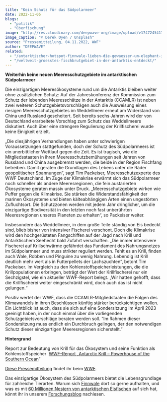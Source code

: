 ```yaml
---
title: "Kein Schutz für das Südpolarmeer"
date: 2022-11-05
blogs: 
  - "politik"
  - "überfischung"
image: "http://res.cloudinary.com/deepwave-org/image/upload/v1747245417/deepwave.org/derek-oyen-Pp-zoKs3pXQ-unsplash-scaled.jpg"
image_caption: "© Derek Oyen / Unsplash"
source: "Pressemitteilung, 04.11.2022, WWF"
author: "DEEPWAVE"
related: 
  - "/antarktischer-hotspot-finnwale-lieben-die-gewaesser-um-elephant-island/"
  - "/weltweit-groesstes-fischbrutgebiet-in-der-antarktis-entdeckt/"
---
```


**Weiterhin keine neuen Meeresschutzgebiete im antarktischen Südpolarmeer**

Die einzigartigen Meeresökosysteme rund um die Antarktis bleiben weiter ohne zusätzlichen Schutz: Auf der Jahreskonferenz der Kommission zum Schutz der lebenden Meeresschätze in der Antarktis (CCAMLR) ist neben zwei weiteren Schutzgebietsvorschlägen auch die Ausweisung eines riesigen Meeresschutzgebietes im Weddellmeer erneut am Widerstand von China und Russland gescheitert. Seit bereits sechs Jahren wird der von Deutschland erarbeitete Vorschlag zum Schutz des Weddellmeers diskutiert. Auch über eine strengere Regulierung der Krillfischerei wurde keine Einigkeit erzielt.

„Die diesjährigen Verhandlungen haben unter schwierigen Voraussetzungen stattgefunden, doch der Schutz des Südpolarmeers ist ein unerbittlicher Wettlauf gegen die Zeit. Es ist tragisch, wie die Mitgliedsstaaten in ihren Meeresschutzbemühungen seit Jahren von Russland und China ausgebremst werden, die beide in der Region Fischfang betreiben. Damit geraten die Grundlagen des Lebens unter die Räder geopolitischer Spannungen“, sagt Tim Packeiser, Meeresschutzexperte des WWF Deutschland. Im Zuge der Klimakrise erwärmt sich das Südpolarmeer noch schneller als andere Meeresregionen, die fein austarierten Ökosysteme geraten massiv unter Druck. „Meeresschutzgebiete wirken wie Puffer gegen die Klimakrise. Sie stärken die Widerstandsfähigkeit der marinen Ökosysteme und bieten kälteabhängigen Arten einen ungestörten Zufluchtsort. Die Schutzzonen werden mit jedem Jahr dringlicher, um die einzigartige Biodiversität in den letzten noch fast unberührten Meeresregionen unseres Planeten zu erhalten“, so Packeiser weiter.

Insbesondere das Weddellmeer, in dem große Teile ständig von Eis bedeckt sind, blieb bisher von intensiver Fischerei verschont. Doch die Klimakrise wird den hochgerüsteten Fangschiffen auf der Jagd nach Krill und Antarktischem Seehecht bald Zufahrt verschaffen. „Die immer intensivere Fischerei auf Krillschwärme gefährdet das Fundament des Nahrungsnetzes im Südpolarmeer und muss strikter reguliert werden. Fehlt es an Krill, finden auch Wale, Robben und Pinguine zu wenig Nahrung. Lebendig ist Krill deutlich mehr wert als in Futterpellets der Lachszuchten“, betont Tim Packeiser. Im Vergleich zu den Kohlenstoffspeicherleistungen, die die Krillpopulationen erbringen, beträgt der Wert der Krillfischerei nur ein Sechzigstel, wie ein aktueller WWF-Report belegt. „Wir hatten gehofft, dass die Krillfischerei weiter eingeschränkt wird, doch auch das ist nicht gelungen.“

Positiv wertet der WWF, dass die CCAMLR-Mitgliedstaaten die Folgen des Klimawandels in ihren Beschlüssen künftig stärker berücksichtigen wollen. Ein Lichtblick ist auch, dass sie sich auf eine Sondersitzung im April 2023 geeinigt haben, in der noch einmal über die vorliegenden Schutzgebietsvorschläge beraten werden soll. “Im Rahmen dieser Sondersitzung muss endlich ein Durchbruch gelingen, der den notwendigen Schutz dieser einzigartigen Meeresregionen sicherstellt.”

**Hintergrund**

Report zur Bedeutung von Krill für das Ökosystem und seine Funktion als Kohlenstoffspeicher  [WWF-Report „Antarctic Krill – Powerhouse of the Southern Ocean](https://www.wwf.de/fileadmin/fm-wwf/Publikationen-PDF/Meere/WWF-Australien-Krill-Report.pdf)”

[Diese Pressemitteilung](https://www.wwf.de/2022/november/kein-schutz-fuer-das-suedpolarmeer) findet ihr beim [WWF](https://www.wwf.de/).

Das einzigartige Ökosystem des Südpolarmeers bietet die Lebensgrundlage für zahlreiche Tierarten. Warum sich [Finnwale](https://www.deepwave.org/antarktischer-hotspot-finnwale-lieben-die-gewaesser-um-elephant-island/) dort so gerne aufhalten, und was es mit [60 Millionen Nestern von antarktischen Eisfischen](https://www.deepwave.org/weltweit-groesstes-fischbrutgebiet-in-der-antarktis-entdeckt/) auf sich hat, könnt ihr in unserem [Forschungsblog](https://www.deepwave.org/blogs/forschung/) nachlesen.
